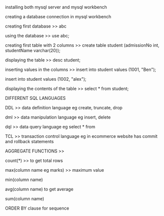 installing both mysql server and mysql workbench

creating a database connection in mysql workbench

creating first database >> abc

using the database >> use abc;

creating first table with 2 columns >> create table student (admissionNo int, studentName varchar(20));

displaying the table >> desc student;

inserting values in the columns >> insert into student values (1001, "Ben");
 
insert into student values (1002, "alex");

displaying the contents of the table >> select * from student;

DIFFERENT SQL LANGUAGES

DDL >> data definition language eg create, truncate, drop

dml >> data manipulation language eg insert, delete

dql >> data query language eg select * from

TCL >> transaction control language eg in ecommerce website 
has commit and rollback statements

AGGREGATE FUNCTIONS >> 

count(*) >> to get total rows

max(column name eg marks) >> maximum value
 
min(column name)

avg(column name) to get average

sum(column name)

ORDER BY clause for sequence
